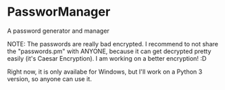 # PassworManager
A password generator and manager

NOTE: The passwords are really bad encrypted. I recommend to not share the "passwords.pm" with ANYONE, because it can get decrypted pretty easily (it's Caesar Encryption). I am working on a better encryption! :D

Right now, it is only availabe for Windows, but I'll work on a Python 3 version, so anyone can use it.
